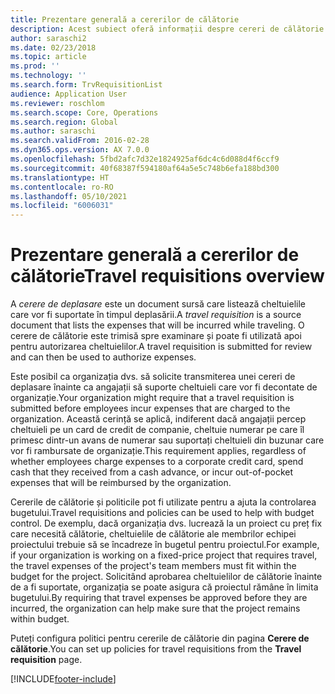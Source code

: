 ```yaml
---
title: Prezentare generală a cererilor de călătorie
description: Acest subiect oferă informații despre cereri de călătorie. O cerere de deplasare documentează cheltuielile de deplasare planificate.
author: saraschi2
ms.date: 02/23/2018
ms.topic: article
ms.prod: ''
ms.technology: ''
ms.search.form: TrvRequisitionList
audience: Application User
ms.reviewer: roschlom
ms.search.scope: Core, Operations
ms.search.region: Global
ms.author: saraschi
ms.search.validFrom: 2016-02-28
ms.dyn365.ops.version: AX 7.0.0
ms.openlocfilehash: 5fbd2afc7d32e1824925af6dc4c6d088d4f6ccf9
ms.sourcegitcommit: 40f68387f594180af64a5e5c748b6efa188bd300
ms.translationtype: HT
ms.contentlocale: ro-RO
ms.lasthandoff: 05/10/2021
ms.locfileid: "6006031"
---
```

# <a name="travel-requisitions-overview"></a><span data-ttu-id="7ca36-104">Prezentare generală a cererilor de călătorie</span><span class="sxs-lookup"><span data-stu-id="7ca36-104">Travel requisitions overview</span></span>

<span data-ttu-id="7ca36-105">A *cerere de deplasare* este un document sursă care listează cheltuielile care vor fi suportate în timpul deplasării.</span><span class="sxs-lookup"><span data-stu-id="7ca36-105">A *travel requisition* is a source document that lists the expenses that will be incurred while traveling.</span></span> <span data-ttu-id="7ca36-106">O cerere de călătorie este trimisă spre examinare și poate fi utilizată apoi pentru autorizarea cheltuielilor.</span><span class="sxs-lookup"><span data-stu-id="7ca36-106">A travel requisition is submitted for review and can then be used to authorize expenses.</span></span>

<span data-ttu-id="7ca36-107">Este posibil ca organizația dvs. să solicite transmiterea unei cereri de deplasare înainte ca angajații să suporte cheltuieli care vor fi decontate de organizație.</span><span class="sxs-lookup"><span data-stu-id="7ca36-107">Your organization might require that a travel requisition is submitted before employees incur expenses that are charged to the organization.</span></span> <span data-ttu-id="7ca36-108">Această cerință se aplică, indiferent dacă angajații percep cheltuieli pe un card de credit de companie, cheltuie numerar pe care îl primesc dintr-un avans de numerar sau suportați cheltuieli din buzunar care vor fi rambursate de organizație.</span><span class="sxs-lookup"><span data-stu-id="7ca36-108">This requirement applies, regardless of whether employees charge expenses to a corporate credit card, spend cash that they received from a cash advance, or incur out-of-pocket expenses that will be reimbursed by the organization.</span></span>

<span data-ttu-id="7ca36-109">Cererile de călătorie și politicile pot fi utilizate pentru a ajuta la controlarea bugetului.</span><span class="sxs-lookup"><span data-stu-id="7ca36-109">Travel requisitions and policies can be used to help with budget control.</span></span> <span data-ttu-id="7ca36-110">De exemplu, dacă organizația dvs. lucrează la un proiect cu preț fix care necesită călătorie, cheltuielile de călătorie ale membrilor echipei proiectului trebuie să se încadreze în bugetul pentru proiectul.</span><span class="sxs-lookup"><span data-stu-id="7ca36-110">For example, if your organization is working on a fixed-price project that requires travel, the travel expenses of the project's team members must fit within the budget for the project.</span></span> <span data-ttu-id="7ca36-111">Solicitând aprobarea cheltuielilor de călătorie înainte de a fi suportate, organizația se poate asigura că proiectul rămâne în limita bugetului.</span><span class="sxs-lookup"><span data-stu-id="7ca36-111">By requiring that travel expenses be approved before they are incurred, the organization can help make sure that the project remains within budget.</span></span>

<span data-ttu-id="7ca36-112">Puteți configura politici pentru cererile de călătorie din pagina **Cerere de călătorie**.</span><span class="sxs-lookup"><span data-stu-id="7ca36-112">You can set up policies for travel requisitions from the **Travel requisition** page.</span></span>


[!INCLUDE[footer-include](../includes/footer-banner.md)]